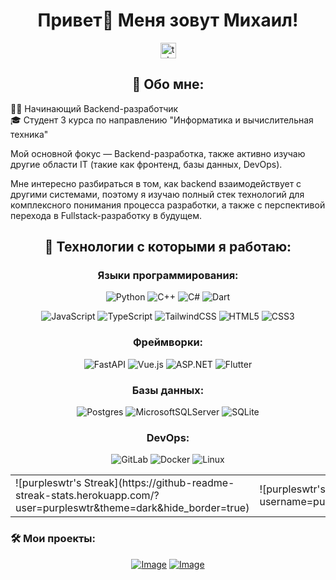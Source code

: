 <h1 align="center">Привет👋 Меня зовут Михаил!</h1>

<div align="center">
  <a href="https://t.me/purpleswtr" target="_blank">
    <img src="https://img.shields.io/static/v1?message=Telegram&logo=telegram&label=&color=2CA5E0&logoColor=white&labelColor=&style=for-the-badge" height="25" alt="telegram logo"  />
  </a>
</div>

<h2 align="center">📜  Обо мне:</h2>

👨‍💻 Начинающий Backend-разработчик  
🎓 Студент 3 курса по направлению "Информатика и вычислительная техника"

Мой основной фокус — Backend-разработка, также активно изучаю другие области IT (такие как фронтенд, базы данных, DevOps). 

Мне интересно разбираться в том, как backend взаимодействует с другими системами, поэтому я изучаю полный стек технологий для комплексного понимания процесса разработки, а также с перспективой перехода в Fullstack-разработку в будущем.

<div align="center">

## 🧰 Технологии с которыми я работаю:

### Языки программирования:

![Python](https://img.shields.io/badge/python-3670A0?style=for-the-badge&logo=python&logoColor=ffdd54)
![C++](https://img.shields.io/badge/c++-%2300599C.svg?style=for-the-badge&logo=c%2B%2B&logoColor=white)
![C#](https://img.shields.io/badge/c%23-%23239120.svg?style=for-the-badge&logo=csharp&logoColor=white)
![Dart](https://img.shields.io/badge/dart-%230175C2.svg?style=for-the-badge&logo=dart&logoColor=white)

![JavaScript](https://img.shields.io/badge/javascript-%23323330.svg?style=for-the-badge&logo=javascript&logoColor=%23F7DF1E)
![TypeScript](https://img.shields.io/badge/typescript-%23007ACC.svg?style=for-the-badge&logo=typescript&logoColor=white)
![TailwindCSS](https://img.shields.io/badge/tailwindcss-%2338B2AC.svg?style=for-the-badge&logo=tailwind-css&logoColor=white)
![HTML5](https://img.shields.io/badge/html5-%23E34F26.svg?style=for-the-badge&logo=html5&logoColor=white)
![CSS3](https://img.shields.io/badge/css3-%231572B6.svg?style=for-the-badge&logo=css3&logoColor=white)

### Фреймворки:

![FastAPI](https://img.shields.io/badge/FastAPI-005571?style=for-the-badge&logo=fastapi)
![Vue.js](https://img.shields.io/badge/vuejs-%2335495e.svg?style=for-the-badge&logo=vuedotjs&logoColor=%234FC08D)
![ASP.NET](https://img.shields.io/badge/ASP.NET-512BD4?style=for-the-badge&logo=dotnet&logoColor=white)
![Flutter](https://img.shields.io/badge/Flutter-%2302569B.svg?style=for-the-badge&logo=Flutter&logoColor=white)

### Базы данных:

![Postgres](https://img.shields.io/badge/postgres-%23316192.svg?style=for-the-badge&logo=postgresql&logoColor=white)
![MicrosoftSQLServer](https://img.shields.io/badge/Microsoft%20SQL%20Server-CC2927?style=for-the-badge&logo=microsoft%20sql%20server&logoColor=white)
![SQLite](https://img.shields.io/badge/sqlite-%2307405e.svg?style=for-the-badge&logo=sqlite&logoColor=white)

### DevOps:

![GitLab](https://img.shields.io/badge/gitlab-%23181717.svg?style=for-the-badge&logo=gitlab&logoColor=white)
![Docker](https://img.shields.io/badge/docker-%230db7ed.svg?style=for-the-badge&logo=docker&logoColor=white)
![Linux](https://img.shields.io/badge/Linux-000000?style=for-the-badge&logo=linux&logoColor=white)

<div align="center">
<table><tr>
<td>![purpleswtr's Streak](https://github-readme-streak-stats.herokuapp.com/?user=purpleswtr&theme=dark&hide_border=true)</td>
<td>![purpleswtr's Top Languages](https://github-readme-stats.vercel.app/api/top-langs/?username=purpleswtr&theme=dark&show_icons=true&hide_border=true&layout=compact)</td>
</tr></table>
</div>

<h3 align="left">🛠️ Мои проекты:</h3>

[![Image](https://github.com/user-attachments/assets/7c01395e-f061-4246-8153-e3f19ecdbdf3)](https://github.com/PurpleSwtr/Team-Task-Orchestrator)
[![Image](https://github.com/user-attachments/assets/2ba80dd9-97b5-4eb1-822e-627e6a748ee4)](https://github.com/PurpleSwtr/WebSocket-Game-Platform)  
</div>
